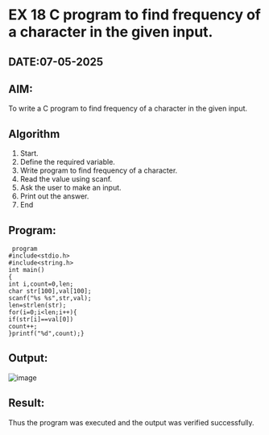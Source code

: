 # EX 18 C program to find frequency of a character in the given input.
## DATE:07-05-2025
## AIM:
To write a C program to find frequency of a character in the given input.

## Algorithm
1. Start.
2. Define the required variable.
3. Write program to find frequency of a character.
4. Read the value using scanf.
5. Ask the user to make an input.
6. Print out the answer.
7. End



## Program:
```
 program
#include<stdio.h> 
#include<string.h> 
int main()
{
int i,count=0,len;
char str[100],val[100]; 
scanf("%s %s",str,val); 
len=strlen(str); 
for(i=0;i<len;i++){
if(str[i]==val[0]) 
count++;
}printf("%d",count);}

```

## Output:
![image](https://github.com/user-attachments/assets/a214ef03-248c-4500-8ed2-dd11dc6db3b9)




## Result:
Thus the program was executed and the output was verified successfully.
